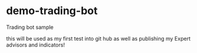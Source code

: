 # demo-trading-bot
Trading bot sample

this will be used as my first test into git hub as well as publishing my Expert advisors and indicators!

